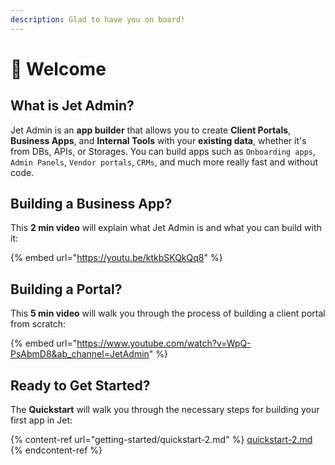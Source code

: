 ```yaml
---
description: Glad to have you on board!
---
```


# 👋 Welcome

## What is Jet Admin?

Jet Admin is an **app builder** that allows you to create **Client Portals**, **Business Apps**, and **Internal Tools** with your **existing data**, whether it's from DBs, APIs, or Storages. You can build apps such as `Onboarding apps`, `Admin Panels`, `Vendor portals`, `CRMs`, and much more really fast and without code.

## Building a Business App?

This **2 min video** will explain what Jet Admin is and what you can build with it:

{% embed url="https://youtu.be/ktkbSKQkQq8" %}

## Building a Portal?

This **5 min video** will walk you through the process of building a client portal from scratch:

{% embed url="https://www.youtube.com/watch?v=WpQ-PsAbmD8&ab_channel=JetAdmin" %}

## Ready to Get Started?

The **Quickstart** will walk you through the necessary steps for building your first app in Jet:

{% content-ref url="getting-started/quickstart-2.md" %}
[quickstart-2.md](getting-started/quickstart-2.md)
{% endcontent-ref %}
